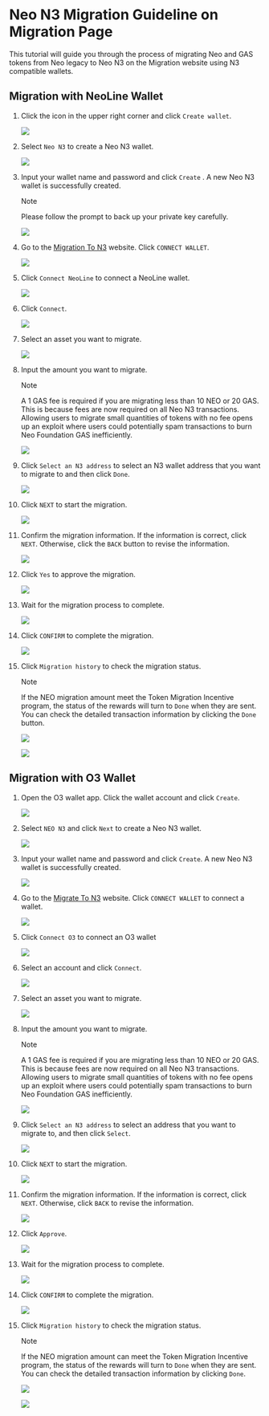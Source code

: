 # Neo N3 Migration Guideline on Migration Page

This tutorial will guide you through the process of migrating Neo and GAS tokens from Neo legacy to Neo N3 on the Migration website using N3 compatible wallets.

## Migration with NeoLine Wallet

1. Click the icon in the upper right corner and click `Create wallet`.

    ![](https://lh4.googleusercontent.com/h2d2Kr_nVdn-Hpyf10BX7tE3cplB_1fkTrlrOYqr6yk_0vZgSj62Xo-VZs2oi-uOTjs-zMQMr9Y3mmMo0xRjTsfjL6X3bEGtTo0Vl44wNZ6ztE2PrGshpu0lfHskP9n4zfEpwumz)

2. Select `Neo N3` to create a Neo N3 wallet.

    ![](https://lh5.googleusercontent.com/vcfg38Aj-TzM_Ln87LHM_u73cbxQKezE_wGO0sBLI51blb5FVMKO6oPaKJPFR4zZY706p_cIoSxKISUe0pUlZuAYGOUHqQQt6FsHdz4BdzFBMxj_rdT6KzxmKtZ719VdecEHbyEv)

3. Input your wallet name and password and click `Create` . A new Neo N3 wallet is successfully created. 
   
    > [!Note]
    >
    > Please follow the prompt to back up your private key carefully.
   
    ![](https://lh6.googleusercontent.com/W7Iza5vQaUhFriDqRHKs8vUUw4qd6VkhCcV3BclI4B1DnAxA0NfC-Zx9EzCsQ444wy70fMPmIMpsaETHWL3029fsRy5TSNisw9QLll4ZZI3JPiGO5sdklMrKH9lCUidYtzdV_ARl)

4. Go to the [Migration To N3](https://migration.neo.org/) website. Click `CONNECT WALLET`.

    ![](assets/Picture4.png)

5. Click `Connect NeoLine` to connect a NeoLine wallet.

    ![](assets/Picture5.png)

6. Click `Connect`.

    ![](assets/Picture6.png)

7. Select an asset you want to migrate.

    ![](assets/Picture7.png)

8. Input the amount you want to migrate. 

   > [!Note]
   >
   > A 1 GAS fee is required if you are migrating less than 10 NEO or 20 GAS. This is because fees are now required on all Neo N3 transactions. Allowing users to migrate small quantities of tokens with no fee opens up an exploit where users could potentially spam transactions to burn Neo Foundation GAS inefficiently.

    ![](assets/Picture8.png)

9. Click `Select an N3 address` to select an N3 wallet address that you want to migrate to and then click `Done`.

    ![](assets/Picture9.png)

10. Click `NEXT` to start the migration.

    ![](assets/Picture10.png)

11. Confirm the migration information. If the information is correct, click `NEXT`. Otherwise, click the `BACK` button to revise the information.

    ![](assets/iShot2021-08-09174013.png)

12. Click `Yes` to approve the migration. 

    ![](assets/iShot2021-08-09174132.png)

13. Wait for the migration process to complete.

    ![](assets/iShot2021-08-09174301.png)

14. Click `CONFIRM` to complete the migration.

    ![](assets/iShot2021-08-09174320.png)

15. Click `Migration history` to check the migration status.

    > [!Note]
    >
    > If the NEO migration amount meet the Token Migration Incentive program, the status of the rewards will turn to `Done` when they are sent. You can check the detailed transaction information by clicking the `Done` button.

    ![](assets/iShot2021-08-09174340.png)

    ![](assets/iShot2021-08-09174411.png)

    

## Migration with O3 Wallet

1. Open the O3 wallet app. Click the wallet account and click `Create`.

    ![](https://lh5.googleusercontent.com/x_42WXUSIP9mrDXeZhARQAMkiaH9tEIsnQQ8QtX-8Z3hQosSv3MYVI3IZTBPaxqAwknBzi7hHet5I9C-v8jYbmBMizTwatUlY_ldLof9atjA-OKfm6j7hHaZHGWvvhUWFUnTgB7W)

2. Select `NEO N3` and click `Next` to create a Neo N3 wallet.
   
    ![](assets/Picture11.png)

3. Input your wallet name and password and click `Create`. A new Neo N3 wallet is successfully created. 
   
    ![](https://lh6.googleusercontent.com/0Q80JjR1dX7IQxXvtej5LfT2x_2StSycb2fweeZMs554Q-h5VZTsGTdNmlgWSVcIIOPUzou3Kmj_zQp_Jh6Ss-uW9vZsQKX2n-QSf5XDWfQveI1hoRO0wENGw47pw2UYmrZLCvGG)

4. Go to the [Migrate To N3](https://migration.neo.org/) website. Click `CONNECT WALLET` to connect a wallet.

    ![](assets/Picture4.png)

5. Click `Connect O3` to connect an O3 wallet

    ![](assets/Picture5.png)

6. Select an account and click `Connect`.

    ![](assets/Picture6.png)

7. Select an asset you want to migrate.

    ![](assets/Picture7.png)

8. Input the amount you want to migrate.

   > [!Note]
   >
   > A 1 GAS fee is required if you are migrating less than 10 NEO or 20 GAS. This is because fees are now required on all Neo N3 transactions. Allowing users to migrate small quantities of tokens with no fee opens up an exploit where users could potentially spam transactions to burn Neo Foundation GAS inefficiently.

   ![](assets/Picture8.png)

9. Click `Select an N3 address` to select an address that you want to migrate to, and then click `Select`.

    ![](assets/iShot2021-08-09175750.png)

10. Click `NEXT` to start the migration.
   
    ![](assets/Picture10.png)

11. Confirm the migration information. If the information is correct, click `NEXT`. Otherwise, click `BACK` to revise the information.

    ![](assets/iShot2021-08-09174013.png)

12. Click `Approve`. 

    ![](assets/iShot2021-08-09180551.png)

13. Wait for the migration process to complete.

    ![](assets/iShot2021-08-09174301.png)

14. Click `CONFIRM` to complete the migration.

    ![](assets/iShot2021-08-09174320.png)

15. Click `Migration history` to check the migration status.
    
    > [!Note]
    >
    > If the NEO migration amount can meet the Token Migration Incentive program, the status of the rewards will turn to `Done` when they are sent. You can check the detailed transaction information by clicking `Done`.
    
    ![](assets/iShot2021-08-09174340.png)

    ![](assets/iShot2021-08-09174411.png)